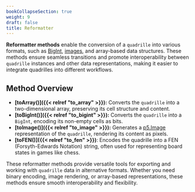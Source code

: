 ```yaml
---
bookCollapseSection: true  
weight: 9  
draft: false  
title: Reformatter  
---
```


**Reformatter methods** enable the conversion of a `quadrille` into various formats, such as [BigInt](https://developer.mozilla.org/en-US/docs/Web/JavaScript/Reference/Global_Objects/BigInt), [images](https://p5js.org/reference/#/p5.Image), and array-based data structures. These methods ensure seamless transitions and promote interoperability between `quadrille` instances and other data representations, making it easier to integrate quadrilles into different workflows.  

## Method Overview  

- **[toArray()]({{< relref "to_array" >}}):** Converts the `quadrille` into a two-dimensional array, preserving its cell structure and content.  
- **[toBigInt()]({{< relref "to_bigint" >}}):** Converts the `quadrille` into a `BigInt`, encoding its non-empty cells as bits.  
- **[toImage()]({{< relref "to_image" >}}):** Generates a [p5.Image](https://p5js.org/reference/#/p5.Image) representation of the `quadrille`, rendering its content as pixels.  
- **[toFEN()]({{< relref "to_fen" >}})**: Encodes the quadrille into a FEN (Forsyth-Edwards Notation) string, often used for representing board states in games like chess.


These reformatter methods provide versatile tools for exporting and working with `quadrille` data in alternative formats. Whether you need binary encoding, image rendering, or array-based representations, these methods ensure smooth interoperability and flexibility.